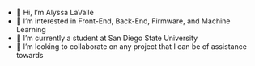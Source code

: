 - 👋 Hi, I’m Alyssa LaValle
- 👀 I’m interested in Front-End, Back-End, Firmware, and Machine Learning
- 🌱 I’m currently a student at San Diego State University
- 💞️ I’m looking to collaborate on any project that I can be of assistance towards

<!---
alyssalavalle/alyssalavalle is a ✨ special ✨ repository because its `README.md` (this file) appears on your GitHub profile.
You can click the Preview link to take a look at your changes.
--->
